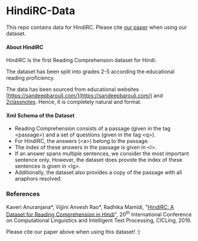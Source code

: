 # HindiRC-Data
This repo contains data for HindiRC. Please cite [our paper](https://www.researchgate.net/publication/342424208_HindiRC_A_Dataset_for_Reading_Comprehension_in_Hindi) when using our dataset.

#### About HindiRC
HindiRC is the first Reading Comprehension dataset for Hindi. 

The dataset has been split into grades 2-5 according the educational reading proficiency.

The data has been sourced from educational websites [https://sandeepbarouli.com/](https://sandeepbarouli.com/) and [2classnotes](https://www.2classnotes.com/). Hence, it is completely natural and formal.


#### Xml Schema of the Dataset
* Reading Comprehension consists of a passage (given in the tag &lt;passage&gt;) and a set of questions (given in the tag &lt;q&gt;). 
* For HindiRC, the answers (&lt;a&gt;) belong to the passage.
* The index of these answers in the passage is given in &lt;l&gt;.
* If an answer spans multiple sentences, we consider the most important sentence only. However, the dataset does provide the index of these sentences is given in &lt;lg&gt;.
* Additionally, the dataset also provides a copy of the passage with all anaphors resolved. 


### References
Kaveri Anuranjana*, Vijjini Anvesh Rao*, Radhika Mamidi,
"[HindiRC: A Dataset for Reading Comprehension in Hindi](https://www.researchgate.net/publication/342424208_HindiRC_A_Dataset_for_Reading_Comprehension_in_Hindi)", 20<sup>*th*</sup> International Conference on Computational Linguistics and Intelligent Text Processing, CICLing, 2019.

Please cite our paper above when using this dataset! :)
